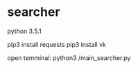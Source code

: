 # searcher
python 3.5.1

pip3 install requests
pip3 install vk

open temminal:
python3 /main_searcher.py
